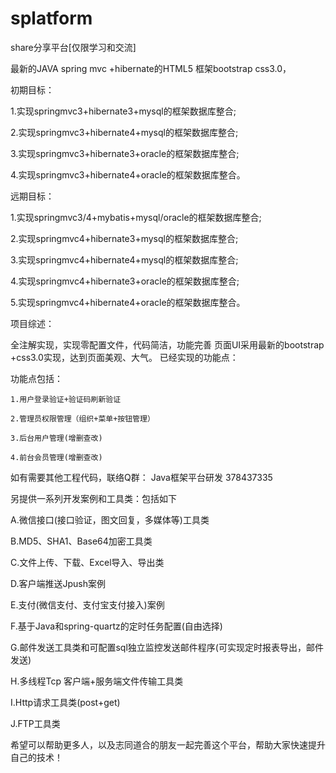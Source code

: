 # splatform
share分享平台[仅限学习和交流]

最新的JAVA spring mvc +hibernate的HTML5 框架bootstrap css3.0，

初期目标：

  1.实现springmvc3+hibernate3+mysql的框架数据库整合;
  
  2.实现springmvc3+hibernate4+mysql的框架数据库整合;
  
  3.实现springmvc3+hibernate3+oracle的框架数据库整合;
  
  4.实现springmvc3+hibernate4+oracle的框架数据库整合。
  
远期目标：

  1.实现springmvc3/4+mybatis+mysql/oracle的框架数据库整合;
  
  2.实现springmvc4+hibernate3+mysql的框架数据库整合;
  
  3.实现springmvc4+hibernate4+mysql的框架数据库整合;
  
  4.实现springmvc4+hibernate3+oracle的框架数据库整合;
  
  5.实现springmvc4+hibernate4+oracle的框架数据库整合。
  
项目综述：

全注解实现，实现零配置文件，代码简洁，功能完善
页面UI采用最新的bootstrap +css3.0实现，达到页面美观、大气。
已经实现的功能点：

功能点包括：

    1.用户登录验证+验证码刷新验证
    
    2.管理员权限管理（组织+菜单+按钮管理）
    
    3.后台用户管理(增删查改)
    
    4.前台会员管理(增删查改)
    
如有需要其他工程代码，联络Q群： Java框架平台研发 378437335

另提供一系列开发案例和工具类：包括如下

A.微信接口(接口验证，图文回复，多媒体等)工具类

B.MD5、SHA1、Base64加密工具类

C.文件上传、下载、Excel导入、导出类

D.客户端推送Jpush案例

E.支付(微信支付、支付宝支付接入)案例

F.基于Java和spring-quartz的定时任务配置(自由选择)

G.邮件发送工具类和可配置sql独立监控发送邮件程序(可实现定时报表导出，邮件发送)

H.多线程Tcp 客户端+服务端文件传输工具类

I.Http请求工具类(post+get)

J.FTP工具类 

希望可以帮助更多人，以及志同道合的朋友一起完善这个平台，帮助大家快速提升自己的技术！
